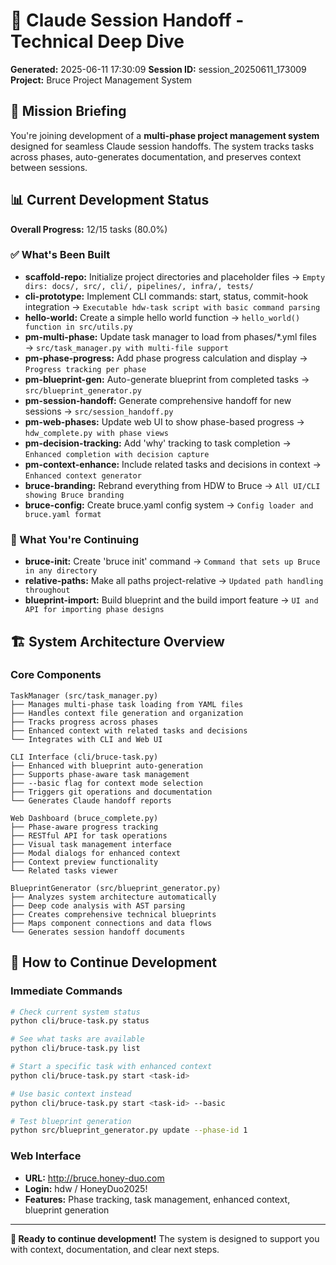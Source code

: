 # 🤝 Claude Session Handoff - Technical Deep Dive

**Generated:** 2025-06-11 17:30:09
**Session ID:** session_20250611_173009
**Project:** Bruce Project Management System

## 🎯 Mission Briefing

You're joining development of a **multi-phase project management system** designed for seamless Claude session handoffs. The system tracks tasks across phases, auto-generates documentation, and preserves context between sessions.

## 📊 Current Development Status

**Overall Progress:** 12/15 tasks (80.0%)

### ✅ What's Been Built
- **scaffold-repo:** Initialize project directories and placeholder files → `Empty dirs: docs/, src/, cli/, pipelines/, infra/, tests/`
- **cli-prototype:** Implement CLI commands: start, status, commit-hook integration → `Executable hdw-task script with basic command parsing`
- **hello-world:** Create a simple hello world function → `hello_world() function in src/utils.py`
- **pm-multi-phase:** Update task manager to load from phases/*.yml files → `src/task_manager.py with multi-file support`
- **pm-phase-progress:** Add phase progress calculation and display → `Progress tracking per phase`
- **pm-blueprint-gen:** Auto-generate blueprint from completed tasks → `src/blueprint_generator.py`
- **pm-session-handoff:** Generate comprehensive handoff for new sessions → `src/session_handoff.py`
- **pm-web-phases:** Update web UI to show phase-based progress → `hdw_complete.py with phase views`
- **pm-decision-tracking:** Add 'why' tracking to task completion → `Enhanced completion with decision capture`
- **pm-context-enhance:** Include related tasks and decisions in context → `Enhanced context generator`
- **bruce-branding:** Rebrand everything from HDW to Bruce → `All UI/CLI showing Bruce branding`
- **bruce-config:** Create bruce.yaml config system → `Config loader and bruce.yaml format`

### 🔄 What You're Continuing
- **bruce-init:** Create 'bruce init' command → `Command that sets up Bruce in any directory`
- **relative-paths:** Make all paths project-relative → `Updated path handling throughout`
- **blueprint-import:** Build blueprint and the build import feature → `UI and API for importing phase designs`


## 🏗️ System Architecture Overview

### Core Components
```
TaskManager (src/task_manager.py)
├── Manages multi-phase task loading from YAML files
├── Handles context file generation and organization  
├── Tracks progress across phases
├── Enhanced context with related tasks and decisions
└── Integrates with CLI and Web UI

CLI Interface (cli/bruce-task.py)
├── Enhanced with blueprint auto-generation
├── Supports phase-aware task management
├── --basic flag for context mode selection
├── Triggers git operations and documentation
└── Generates Claude handoff reports

Web Dashboard (bruce_complete.py)  
├── Phase-aware progress tracking
├── RESTful API for task operations
├── Visual task management interface
├── Modal dialogs for enhanced context
├── Context preview functionality
└── Related tasks viewer

BlueprintGenerator (src/blueprint_generator.py)
├── Analyzes system architecture automatically
├── Deep code analysis with AST parsing
├── Creates comprehensive technical blueprints
├── Maps component connections and data flows
└── Generates session handoff documents
```

## 🚀 How to Continue Development

### Immediate Commands
```bash
# Check current system status
python cli/bruce-task.py status

# See what tasks are available
python cli/bruce-task.py list

# Start a specific task with enhanced context
python cli/bruce-task.py start <task-id>

# Use basic context instead
python cli/bruce-task.py start <task-id> --basic

# Test blueprint generation
python src/blueprint_generator.py update --phase-id 1
```

### Web Interface
- **URL:** http://bruce.honey-duo.com
- **Login:** hdw / HoneyDuo2025!
- **Features:** Phase tracking, task management, enhanced context, blueprint generation

---

**🚀 Ready to continue development!** The system is designed to support you with context, documentation, and clear next steps.

